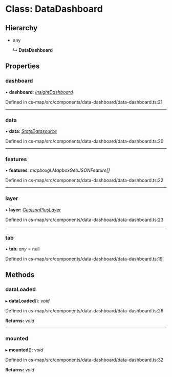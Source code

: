 # Class: DataDashboard

## Hierarchy

* any

  ↳ **DataDashboard**

## Properties

###  dashboard

• **dashboard**: *[InsightDashboard](../interfaces/_cs_data_src_interfaces_insight_.insightdashboard.md)*

Defined in cs-map/src/components/data-dashboard/data-dashboard.ts:21

___

###  data

• **data**: *[StatsDatasource](_cs_map_src_datasources_stats_datasource_.statsdatasource.md)*

Defined in cs-map/src/components/data-dashboard/data-dashboard.ts:20

___

###  features

• **features**: *mapboxgl.MapboxGeoJSONFeature[]*

Defined in cs-map/src/components/data-dashboard/data-dashboard.ts:22

___

###  layer

• **layer**: *[GeojsonPlusLayer](_cs_map_src_layers_geojson_plus_layer_.geojsonpluslayer.md)*

Defined in cs-map/src/components/data-dashboard/data-dashboard.ts:23

___

###  tab

• **tab**: *any* =  null

Defined in cs-map/src/components/data-dashboard/data-dashboard.ts:19

## Methods

###  dataLoaded

▸ **dataLoaded**(): *void*

Defined in cs-map/src/components/data-dashboard/data-dashboard.ts:26

**Returns:** *void*

___

###  mounted

▸ **mounted**(): *void*

Defined in cs-map/src/components/data-dashboard/data-dashboard.ts:32

**Returns:** *void*

